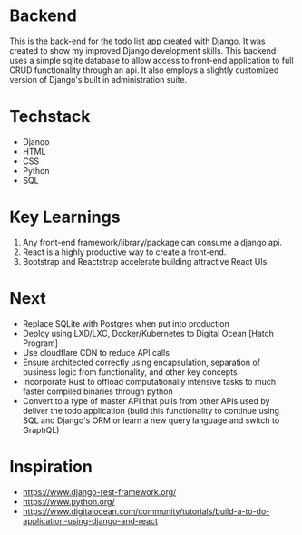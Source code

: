 # Backend
This is the back-end for the todo list app created with Django. It was created to show my improved Django development skills. This backend uses a simple sqlite database to allow access to front-end application to full CRUD functionality through an api. It also employs a slightly customized version of Django's built in administration suite.

# Techstack
- Django
- HTML
- CSS
- Python
- SQL
  
# Key Learnings
1. Any front-end framework/library/package can consume a django api.
2. React is a highly productive way to create a front-end.
3. Bootstrap and Reactstrap accelerate building attractive React UIs.

# Next
- Replace SQLite with Postgres when put into production
- Deploy using LXD/LXC, Docker/Kubernetes to Digital Ocean [Hatch Program]
- Use cloudflare CDN to reduce API calls
- Ensure architected correctly using encapsulation, separation of business logic from functionality, and other key concepts
- Incorporate Rust to offload computationally intensive tasks to much faster compiled binaries through python
- Convert to a type of master API that pulls from other APIs used by deliver the todo application (build this functionality to continue using SQL and Django's ORM or learn a new query language and switch to GraphQL)

# Inspiration
- https://www.django-rest-framework.org/
- https://www.python.org/
- https://www.digitalocean.com/community/tutorials/build-a-to-do-application-using-django-and-react